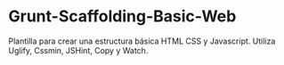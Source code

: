 # Grunt-Scaffolding-Basic-Web
Plantilla para crear una estructura básica HTML CSS y Javascript. Utiliza Uglify, Cssmin, JSHint, Copy y Watch.
